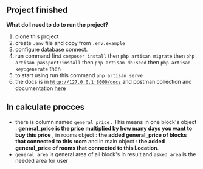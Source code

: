 ## Project finished

**What do I need to do to run the project?**

 1. clone this project 
 2. create `.env` file and copy from `.env.example`
 3. configure database connect.
 4. run command first `composer install` then `php artisan migrate`  then `php artisan passport:install` then `php artisan db:seed` then `php artisan key:generate` then 
 5. to start using run this command  `php artisan serve`
 6. the docs is in [`http://127.0.0.1:8000/docs`](http://127.0.0.1:8000/docs) and postman collection and documentation [here](https://documenter.getpostman.com/view/18022377/VUqpsHBq) 
 

## In calculate procces

 - there is column named `general_price` . This means in one block's object : **general_price is the price multiplied by how many days you want to buy this price** , in rooms object :  **the added general_price of blocks  that connected to this room** and in main object :  **the added general_price of rooms  that connected to this Location**.
 - `general_area` is general area of all block's in result and `asked_area` is the needed area for user
